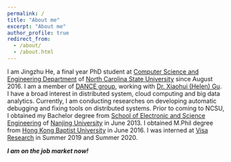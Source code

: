 ```yaml
---
permalink: /
title: "About me"
excerpt: "About me"
author_profile: true
redirect_from: 
  - /about/
  - /about.html
---
```


I am Jingzhu He, a final year PhD student at [Computer Science and Engineering Department](https://www.csc.ncsu.edu) of [North Carolina State University](https://www.ncsu.edu) since August 2016. I am a member of [DANCE group](http://dance.csc.ncsu.edu), working with [Dr. Xiaohui (Helen) Gu](https://www.csc.ncsu.edu/faculty/gu/). I have a broad interest in distributed system, cloud computing and big data analytics. Currently, I am conducting researches on developing automatic debugging and fixing tools on distributed systems. Prior to coming to NCSU, I obtained my Bachelor degree from [School of Electronic and Science Engineering](http://ese.nju.edu.cn) of [Nanjing University](https://www.nju.edu.cn/en/main.psp) in June 2013. I obtained M.Phil degree from [Hong Kong Baptist University](http://www.hkbu.edu.hk/eng/main/index.jsp) in June 2016. I was interned at [Visa Research](https://usa.visa.com/about-visa/visa-research.html) in Summer 2019 and Summer 2020. 

<i><b>I am on the job market now!</b></i>

